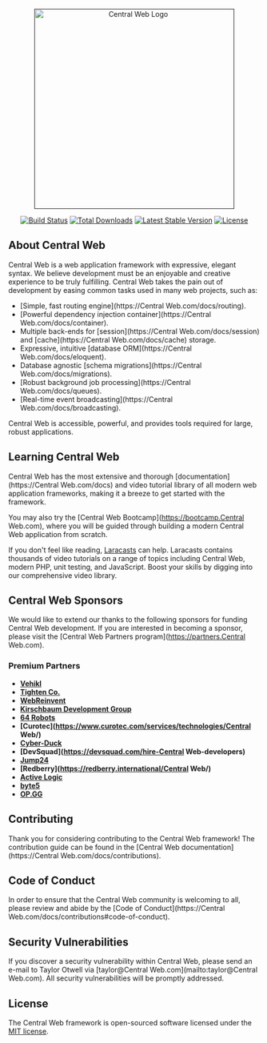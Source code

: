 <p align="center"><a href="" target="_blank"><img src="" width="400" alt="Central Web Logo"></a></p>

<p align="center">
<a href=""><img src="https://github.com/Central Web/framework/workflows/tests/badge.svg" alt="Build Status"></a>
<a href=""><img src="https://img.shields.io/packagist/dt/Central Web/framework" alt="Total Downloads"></a>
<a href=""><img src="https://img.shields.io/packagist/v/Central Web/framework" alt="Latest Stable Version"></a>
<a href=""><img src="https://img.shields.io/packagist/l/Central Web/framework" alt="License"></a>
</p>

## About Central Web

Central Web is a web application framework with expressive, elegant syntax. We believe development must be an enjoyable and creative experience to be truly fulfilling. Central Web takes the pain out of development by easing common tasks used in many web projects, such as:

- [Simple, fast routing engine](https://Central Web.com/docs/routing).
- [Powerful dependency injection container](https://Central Web.com/docs/container).
- Multiple back-ends for [session](https://Central Web.com/docs/session) and [cache](https://Central Web.com/docs/cache) storage.
- Expressive, intuitive [database ORM](https://Central Web.com/docs/eloquent).
- Database agnostic [schema migrations](https://Central Web.com/docs/migrations).
- [Robust background job processing](https://Central Web.com/docs/queues).
- [Real-time event broadcasting](https://Central Web.com/docs/broadcasting).

Central Web is accessible, powerful, and provides tools required for large, robust applications.

## Learning Central Web

Central Web has the most extensive and thorough [documentation](https://Central Web.com/docs) and video tutorial library of all modern web application frameworks, making it a breeze to get started with the framework.

You may also try the [Central Web Bootcamp](https://bootcamp.Central Web.com), where you will be guided through building a modern Central Web application from scratch.

If you don't feel like reading, [Laracasts](https://laracasts.com) can help. Laracasts contains thousands of video tutorials on a range of topics including Central Web, modern PHP, unit testing, and JavaScript. Boost your skills by digging into our comprehensive video library.

## Central Web Sponsors

We would like to extend our thanks to the following sponsors for funding Central Web development. If you are interested in becoming a sponsor, please visit the [Central Web Partners program](https://partners.Central Web.com).

### Premium Partners

- **[Vehikl](https://vehikl.com/)**
- **[Tighten Co.](https://tighten.co)**
- **[WebReinvent](https://webreinvent.com/)**
- **[Kirschbaum Development Group](https://kirschbaumdevelopment.com)**
- **[64 Robots](https://64robots.com)**
- **[Curotec](https://www.curotec.com/services/technologies/Central Web/)**
- **[Cyber-Duck](https://cyber-duck.co.uk)**
- **[DevSquad](https://devsquad.com/hire-Central Web-developers)**
- **[Jump24](https://jump24.co.uk)**
- **[Redberry](https://redberry.international/Central Web/)**
- **[Active Logic](https://activelogic.com)**
- **[byte5](https://byte5.de)**
- **[OP.GG](https://op.gg)**

## Contributing

Thank you for considering contributing to the Central Web framework! The contribution guide can be found in the [Central Web documentation](https://Central Web.com/docs/contributions).

## Code of Conduct

In order to ensure that the Central Web community is welcoming to all, please review and abide by the [Code of Conduct](https://Central Web.com/docs/contributions#code-of-conduct).

## Security Vulnerabilities

If you discover a security vulnerability within Central Web, please send an e-mail to Taylor Otwell via [taylor@Central Web.com](mailto:taylor@Central Web.com). All security vulnerabilities will be promptly addressed.

## License

The Central Web framework is open-sourced software licensed under the [MIT license](https://opensource.org/licenses/MIT).
